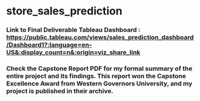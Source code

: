 # store_sales_prediction

### Link to Final Deliverable Tableau Dashboard : https://public.tableau.com/views/sales_prediction_dashboard/Dashboard1?:language=en-US&:display_count=n&:origin=viz_share_link

### Check the Capstone Report PDF for my formal summary of the entire project and its findings. This report won the Capstone Excellence Award from Western Governors University, and my project is published in their archive.
